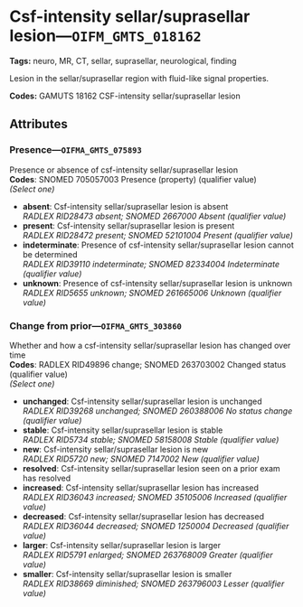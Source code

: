 # Csf-intensity sellar/suprasellar lesion—`OIFM_GMTS_018162`

**Tags:** neuro, MR, CT, sellar, suprasellar, neurological, finding

Lesion in the sellar/suprasellar region with fluid-like signal properties.

**Codes:** GAMUTS 18162 CSF-intensity sellar/suprasellar lesion

## Attributes

### Presence—`OIFMA_GMTS_075893`

Presence or absence of csf-intensity sellar/suprasellar lesion  
**Codes**: SNOMED 705057003 Presence (property) (qualifier value)  
*(Select one)*

- **absent**: Csf-intensity sellar/suprasellar lesion is absent  
_RADLEX RID28473 absent; SNOMED 2667000 Absent (qualifier value)_
- **present**: Csf-intensity sellar/suprasellar lesion is present  
_RADLEX RID28472 present; SNOMED 52101004 Present (qualifier value)_
- **indeterminate**: Presence of csf-intensity sellar/suprasellar lesion cannot be determined  
_RADLEX RID39110 indeterminate; SNOMED 82334004 Indeterminate (qualifier value)_
- **unknown**: Presence of csf-intensity sellar/suprasellar lesion is unknown  
_RADLEX RID5655 unknown; SNOMED 261665006 Unknown (qualifier value)_

### Change from prior—`OIFMA_GMTS_303860`

Whether and how a csf-intensity sellar/suprasellar lesion has changed over time  
**Codes**: RADLEX RID49896 change; SNOMED 263703002 Changed status (qualifier value)  
*(Select one)*

- **unchanged**: Csf-intensity sellar/suprasellar lesion is unchanged  
_RADLEX RID39268 unchanged; SNOMED 260388006 No status change (qualifier value)_
- **stable**: Csf-intensity sellar/suprasellar lesion is stable  
_RADLEX RID5734 stable; SNOMED 58158008 Stable (qualifier value)_
- **new**: Csf-intensity sellar/suprasellar lesion is new  
_RADLEX RID5720 new; SNOMED 7147002 New (qualifier value)_
- **resolved**: Csf-intensity sellar/suprasellar lesion seen on a prior exam has resolved  
- **increased**: Csf-intensity sellar/suprasellar lesion has increased  
_RADLEX RID36043 increased; SNOMED 35105006 Increased (qualifier value)_
- **decreased**: Csf-intensity sellar/suprasellar lesion has decreased  
_RADLEX RID36044 decreased; SNOMED 1250004 Decreased (qualifier value)_
- **larger**: Csf-intensity sellar/suprasellar lesion is larger  
_RADLEX RID5791 enlarged; SNOMED 263768009 Greater (qualifier value)_
- **smaller**: Csf-intensity sellar/suprasellar lesion is smaller  
_RADLEX RID38669 diminished; SNOMED 263796003 Lesser (qualifier value)_